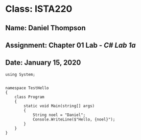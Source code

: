 # **Class: ISTA220**
## **Name:**   Daniel Thompson
## **Assignment:** Chapter 01 Lab - *C# Lab 1a*
## **Date:** January 15, 2020

~~~
using System;


namespace TestHello
{
    class Program
    {
        static void Main(string[] args)
        {
            String noel = "Daniel";
            Console.WriteLine($"Hello, {noel}");
        }
    }
}
~~~
